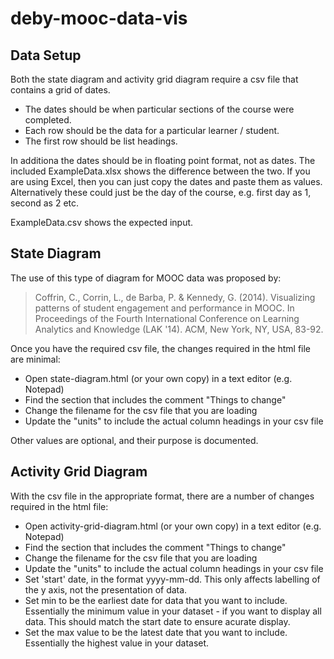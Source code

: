 # deby-mooc-data-vis

## Data Setup
Both the state diagram and activity grid diagram require a csv file that contains a grid of dates.  

- The dates should be when particular sections of the course were completed.
- Each row should be the data for a particular learner / student.
- The first row should be list headings.

In additiona the dates should be in floating point format, not as dates.  The included ExampleData.xlsx shows the difference between the two.  If you are using Excel, then you can just copy the dates and paste them as values.  Alternatively these could just be the day of the course, e.g. first day as 1, second as 2 etc.

ExampleData.csv shows the expected input.

## State Diagram

The use of this type of diagram for MOOC data was proposed by:

> Coffrin, C., Corrin, L., de Barba, P. & Kennedy, G. (2014).  Visualizing patterns of student engagement and performance in MOOC.  In Proceedings of the Fourth International Conference on Learning Analytics and Knowledge (LAK '14). ACM, New York, NY, USA, 83-92.

Once you have the required csv file, the changes required in the html file are minimal:

- Open state-diagram.html (or your own copy) in a text editor (e.g. Notepad)
- Find the section that includes the comment "Things to change"
- Change the filename for the csv file that you are loading
- Update the "units" to include the actual column headings in your csv file

Other values are optional, and their purpose is documented.


## Activity Grid Diagram

With the csv file in the appropriate format, there are a number of changes required in the html file:

- Open activity-grid-diagram.html (or your own copy) in a text editor (e.g. Notepad)
- Find the section that includes the comment "Things to change"
- Change the filename for the csv file that you are loading
- Update the "units" to include the actual column headings in your csv file
- Set 'start' date, in the format yyyy-mm-dd. This only affects labelling of the y axis, not the presentation of data.
- Set min to be the earliest date for data that you want to include. Essentially the minimum value in your dataset - if you want to display all data.  This should match the start date to ensure acurate display.
- Set the max value to be the latest date that you want to include. Essentially the highest value in your dataset.

